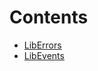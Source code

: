 

# Contents
- [LibErrors](LibErrors.sol/library.LibErrors.md)
- [LibEvents](LibEvents.sol/library.LibEvents.md)
